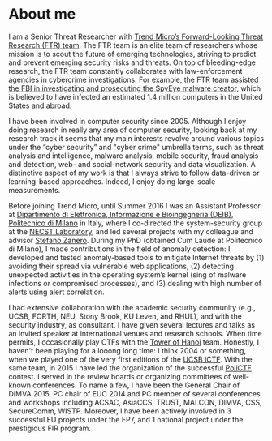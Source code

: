 # About me

I am a Senior Threat Researcher with [Trend Micro’s Forward-Looking Threat
Research (FTR)
team](http://www.trendmicro.com/vinfo/us/security/research-and-analysis/). The
FTR team is an elite team of researchers whose mission is to scout the future
of emerging technologies, striving to predict and prevent emerging security
risks and threats. On top of bleeding-edge research, the FTR team constantly
collaborates with law-enforcement agencies in cybercrime investigations. For
example, the FTR team [assisted the FBI in investigating and prosecuting the
SpyEye malware creator](http://blog.trendmicro.com/spyeye-arrest/), which is
believed to have infected an estimated 1.4 million computers in the United
States and abroad.

I have been involved in computer security since 2005. Although I enjoy doing
research in really any area of computer security, looking back at my research
track it seems that my main interests revolve around various topics under the
“cyber security” and "cyber crime" umbrella terms, such as threat analysis and
intelligence, malware analysis, mobile security, fraud analysis and detection,
web- and social-network security and data visualization. A distinctive aspect
of my work is that I always strive to follow data-driven or learning-based
approaches. Indeed, I enjoy doing large-scale measurements.

Before joining Trend Micro, until Summer 2016 I was an Assistant Professor at
[Dipartimento di Elettronica, Informazione e Bioingegneria
(DEIB)](http://www.deib.polimi.it), [Politecnico di Milano](http://polimi.it)
in Italy, where I co-directed the system-security group at the [NECST
Laboratory](http://necst.it), and led several projects with my colleague and
advisor [Stefano Zanero](http://zanero.org). During my PhD (obtained Cum Laude
at Politecnico di Milano), I made contributions in the field of anomaly
detection: I developed and tested anomaly-based tools to mitigate Internet
threats by (1) avoiding their spread via vulnerable web applications, (2)
detecting unexpected activities in the operating system’s kernel (sing of
malware infections or compromised processes), and (3) dealing with high number
of alerts using alert correlation.

I had extensive collaboration with the academic security community (e.g., UCSB,
FORTH, NEU, Stony Brook, KU Leven, and RHUL), and with the security industry,
as consultant. I have given several lectures and talks as an invited speaker at
international venues and research schools. When time permits, I occasionally
play CTFs with the [Tower of Hanoi](http://toh.necst.it/) team. Honestly, I
haven't been playing for a looong long time: I think 2004 or something, when we
played one of the very first editions of the [UCSB
iCTF](https://ictf.cs.ucsb.edu/pages/archive.html). With the same team, in 2015
I have led the organization of the successful [PoliCTF](http://polictf.it/)
contest. I served in the review boards or organizing committees of well-known
conferences. To name a few, I have been the General Chair of DIMVA 2015, PC
chair of EUC 2014 and PC member of several conferences and workshops including
ACSAC, AsiaCCS, TRUST, MALCON, DIMVA, CSS, SecureComm, WISTP. Moreover, I have
been actively involved in 3 successful EU projects under the FP7, and 1
national project under the prestigious FIR program.
